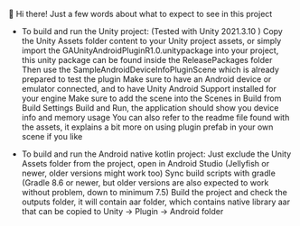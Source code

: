 👋 Hi there! Just a few words about what to expect to see in this project

* To build and run the Unity project: (Tested with Unity 2021.3.10 )
Copy the Unity Assets folder content to your Unity project assets, or simply import the GAUnityAndroidPluginR1.0.unitypackage into your project, this unity package can be found inside the ReleasePackages folder
Then use the SampleAndroidDeviceInfoPluginScene which is already prepared to test the plugin
Make sure to have an Android device or emulator connected, and to have Unity Android Support installed for your engine
Make sure to add the scene into the Scenes in Build from Build Settings
Build and Run, the application should show you device info and memory usage
You can also refer to the readme file found with the assets, it explains a bit more on using plugin prefab in your own scene if you like

* To build and run the Android native kotlin project:
Just exclude the Unity Assets folder from the project, open in Android Studio (Jellyfish or newer, older versions might work too)
Sync build scripts with gradle (Gradle 8.6 or newer, but older versions are also expected to work without problem, down to minimum 7.5)
Build the project and check the outputs folder, it will contain aar folder, which contains native library aar that can be copied to Unity -> Plugin -> Android folder